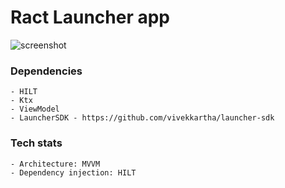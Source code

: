 # Ract Launcher app 

![screenshot](https://i.postimg.cc/hGSMwWk7/Screenshot-20201220-165455.jpg)
### Dependencies
    - HILT
    - Ktx
    - ViewModel
    - LauncherSDK - https://github.com/vivekkartha/launcher-sdk


### Tech stats
    - Architecture: MVVM
    - Dependency injection: HILT
